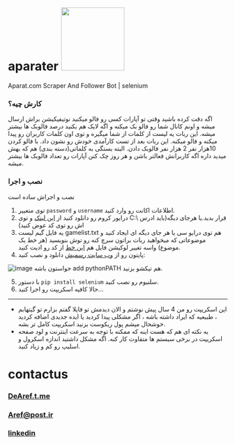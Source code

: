 # aparater <img src="https://upload.wikimedia.org/wikipedia/en/thumb/2/20/Aparat_logo_colour.svg/1200px-Aparat_logo_colour.svg.png" data-canonical-src="https://upload.wikimedia.org/wikipedia/en/thumb/2/20/Aparat_logo_colour.svg/1200px-Aparat_logo_colour.svg.png" width="145"  />

Aparat.com Scraper And Follower Bot | selenium

### کارش چیه؟
اگه دقت کرده باشید وقتی تو آپارات کسی رو فالو میکنید نوتیفیکیشن براش ارسال میشه و اونم کانال شما رو فالو بک میکنه و اگه لایک هم بکنید درصد فالوبک ها بیشتر میشه.
این ربات یه لیست از کلمات از شما میگیره و توی اون کلمات کاربران رو پیدا میکنه و فالو میکنه.
این ربات بعد از تست کارآمدی خودش رو نشون داد. با فالو کردن 10هزار نفر 2 هزار نفر فالوبک دادن. البته بستگی به کلماتی(دسته بندی) هم که بهش میدید داره اگه کاربرانش فعالتر باشن و هر روز چک کنن آپارات رو تعداد فالوبک ها بیشتر میشه.

### نصب و اجرا
نصب و اجراش ساده است

1. توی متغییر `password` و `username` اطلاعات اکانت رو وارد کنید.
2. درایور کروم رو دانلود کنید از [این لینک](https://chromedriver.chromium.org/downloads) و توی C:\ قرار بدید.یا هرجای دیگه(باید ادرس اش رو توی کد عوض کنید)
3. یه فایل گیم لیست gamelist.txt هم توی درایو سی یا هر جای دیگه ای ایجاد کنید و موضوعاتی که میخواهید ربات براتون سرچ کنه رو توش بنویسید (هر خط یک موضوع) واسه تغییر لوکیشن فایل هم [این خط](https://github.com/DeAref/aparater/blob/ce3f5c3008b207db011bbeb9adbc1b138c33b222/app.py#L53) از کد رو ادیت کنید.
4. پایتون رو از [وب سایت رسمیش](https://www.python.org/downloads/) دانلود و نصب کنید:

![image](https://github.com/DeAref/aparater/assets/95649368/fa3530ea-90f8-4356-86b0-8f88d19846b0)
حواستون باشه add pythonPATH هم تیکشو بزنید.

5. با دستور `pip install selenium` سلنیوم رو نصب کنید.
6. حالا کافیه اسکریپت رو اجرا کنید...

----------------
* این اسکریپت رو من 4 سال پیش نوشتم و الان دیدمش تو فایلا گفتم بزارم تو گیتهابم ، طبیعیه که ایراد داشته باشه ، اگر مشکلی پیدا کردید یا ایده جدیدی اضافه کردید خوشحال میشم پول ریکوست بزنید اسکریپت کامل تر بشه.
* یه نکته ای هم که هست اینه که ممکنه با توجه به سرعت اینترنت و لود صفحه اسکریپت در برخی سیستم ها متفاوت کار کنه. اگه مشکل داشتید اندازه اسکرول و اسلیپ رو کم و زیاد کنید.

# contactus
### [DeAref.t.me](https://DeAref.t.me)
### [Aref@post.ir](mailto://aref@post.ir)
### [linkedin](https://www.linkedin.com/in/dearef)
